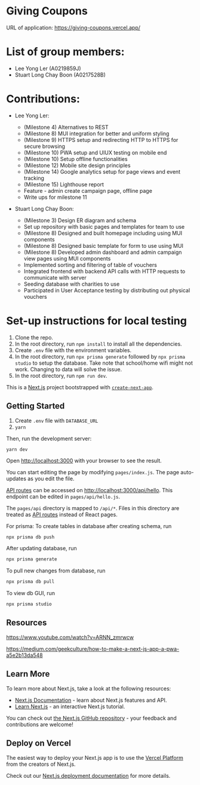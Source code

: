 # Giving Coupons

URL of application: https://giving-coupons.vercel.app/

# List of group members:

- Lee Yong Ler (A0219859J)
- Stuart Long Chay Boon (A0217528B)

# Contributions:

- Lee Yong Ler:
  - (Milestone 4) Alternatives to REST
  - (Milestone 8) MUI integration for better and uniform styling
  - (Milestone 9) HTTPS setup and redirecting HTTP to HTTPS for secure browsing
  - (Milestone 10) PWA setup and UIUX testing on mobile end
  - (Milestone 10) Setup offline functionalities
  - (Milestone 12) Mobile site design principles
  - (Milestone 14) Google analytics setup for page views and event tracking
  - (Milestone 15) Lighthouse report
  - Feature - admin create campaign page, offline page
  - Write ups for milestone 11
  
 - Stuart Long Chay Boon:
    - (Milestone 3) Design ER diagram and schema
    - Set up repository with basic pages and templates for team to use
    - (Milestone 8) Designed and built homepage including using MUI components
    - (Milestone 8) Designed basic template for form to use using MUI
    - (Milestone 8) Developed admin dashboard and admin campaign view pages using MUI components
    - Implemented sorting and filtering of table of vouchers
    - Integrated frontend with backend API calls with HTTP requests to communicate with server
    - Seeding database with charities to use
    - Participated in User Acceptance testing by distributing out physical vouchers

# Set-up instructions for local testing

1. Clone the repo.
2. In the root directory, run `npm install` to install all the dependencies.
3. Create `.env` file with the environment variables.
4. In the root directory, run `npx prisma generate` followed by `npx prisma studio` to setup the database. Take note that school/home wifi might not work. Changing to data will solve the issue.
5. In the root directory, run `npm run dev`.

This is a [Next.js](https://nextjs.org/) project bootstrapped with [`create-next-app`](https://github.com/vercel/next.js/tree/canary/packages/create-next-app).

## Getting Started

1. Create `.env` file with `DATABASE_URL`
2. `yarn`

Then, run the development server:

```bash
yarn dev
```

Open [http://localhost:3000](http://localhost:3000) with your browser to see the result.

You can start editing the page by modifying `pages/index.js`. The page auto-updates as you edit the file.

[API routes](https://nextjs.org/docs/api-routes/introduction) can be accessed on [http://localhost:3000/api/hello](http://localhost:3000/api/hello). This endpoint can be edited in `pages/api/hello.js`.

The `pages/api` directory is mapped to `/api/*`. Files in this directory are treated as [API routes](https://nextjs.org/docs/api-routes/introduction) instead of React pages.

For prisma:
To create tables in database after creating schema, run

```bsh
npx prisma db push
```

After updating database, run

```bash
npx prisma generate
```

To pull new changes from database, run

```bash
npx prisma db pull
```

To view db GUI, run

```bash
npx prisma studio
```

## Resources

https://www.youtube.com/watch?v=ARNN_zmrwcw

https://medium.com/geekculture/how-to-make-a-next-js-app-a-pwa-a5e2b13da548

## Learn More

To learn more about Next.js, take a look at the following resources:

- [Next.js Documentation](https://nextjs.org/docs) - learn about Next.js features and API.
- [Learn Next.js](https://nextjs.org/learn) - an interactive Next.js tutorial.

You can check out [the Next.js GitHub repository](https://github.com/vercel/next.js/) - your feedback and contributions are welcome!

## Deploy on Vercel

The easiest way to deploy your Next.js app is to use the [Vercel Platform](https://vercel.com/new?utm_medium=default-template&filter=next.js&utm_source=create-next-app&utm_campaign=create-next-app-readme) from the creators of Next.js.

Check out our [Next.js deployment documentation](https://nextjs.org/docs/deployment) for more details.

